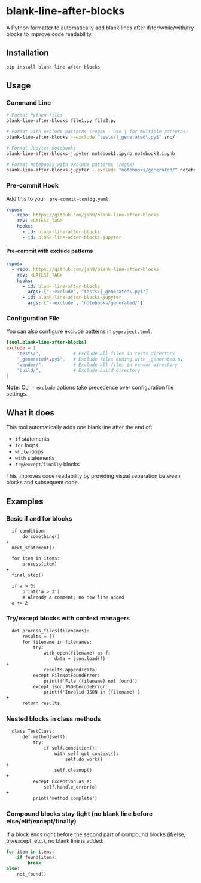 # blank-line-after-blocks

A Python formatter to automatically add blank lines after if/for/while/with/try
blocks to improve code readability.

## Installation

```bash
pip install blank-line-after-blocks
```

## Usage

### Command Line

```bash
# Format Python files
blank-line-after-blocks file1.py file2.py

# Format with exclude patterns (regex - use | for multiple patterns)
blank-line-after-blocks --exclude "tests/|_generated\.py$" src/

# Format Jupyter notebooks
blank-line-after-blocks-jupyter notebook1.ipynb notebook2.ipynb

# Format notebooks with exclude patterns (regex)
blank-line-after-blocks-jupyter --exclude "notebooks/generated/" notebooks/
```

### Pre-commit Hook

Add this to your `.pre-commit-config.yaml`:

```yaml
repos:
  - repo: https://github.com/jsh9/blank-line-after-blocks
    rev: <LATEST_TAG>
    hooks:
      - id: blank-line-after-blocks
      - id: blank-line-after-blocks-jupyter
```

#### Pre-commit with exclude patterns

```yaml
repos:
  - repo: https://github.com/jsh9/blank-line-after-blocks
    rev: <LATEST_TAG>
    hooks:
      - id: blank-line-after-blocks
        args: ["--exclude", "tests/|_generated\.py$"]
      - id: blank-line-after-blocks-jupyter
        args: ["--exclude", "notebooks/generated/"]
```

### Configuration File

You can also configure exclude patterns in `pyproject.toml`:

```toml
[tool.blank-line-after-blocks]
exclude = [
    "tests/",            # Exclude all files in tests directory
    "_generated\.py$",   # Exclude files ending with _generated.py
    "vendor/",           # Exclude all files in vendor directory
    "build/",            # Exclude build directory
]
```

**Note**: CLI `--exclude` options take precedence over configuration file
settings.

## What it does

This tool automatically adds one blank line after the end of:

- `if` statements
- `for` loops
- `while` loops
- `with` statements
- `try`/`except`/`finally` blocks

This improves code readability by providing visual separation between blocks
and subsequent code.

## Examples

### Basic if and for blocks

```diff
  if condition:
      do_something()
+
  next_statement()

  for item in items:
      process(item)
+
  final_step()

  if a > 3:
      print('a > 3')
      # Already a comment; no new line added
  a += 2
```

### Try/except blocks with context managers

```diff
  def process_files(filenames):
      results = []
      for filename in filenames:
          try:
              with open(filename) as f:
                  data = json.load(f)
+
              results.append(data)
          except FileNotFoundError:
              print(f'File {filename} not found')
          except json.JSONDecodeError:
              print(f'Invalid JSON in {filename}')
+
      return results
```

### Nested blocks in class methods

```diff
  class TestClass:
      def method(self):
          try:
              if self.condition():
                  with self.get_context():
                      self.do_work()
+
                  self.cleanup()
+
          except Exception as e:
              self.handle_error(e)
+
          print('method complete')
```

### Compound blocks stay tight (no blank line before else/elif/except/finally)

If a block ends right before the second part of compound blocks (if/else,
try/except, etc.), no blank line is added:

```python
for item in items:
    if found(item):
        break
else:
    not_found()
```
